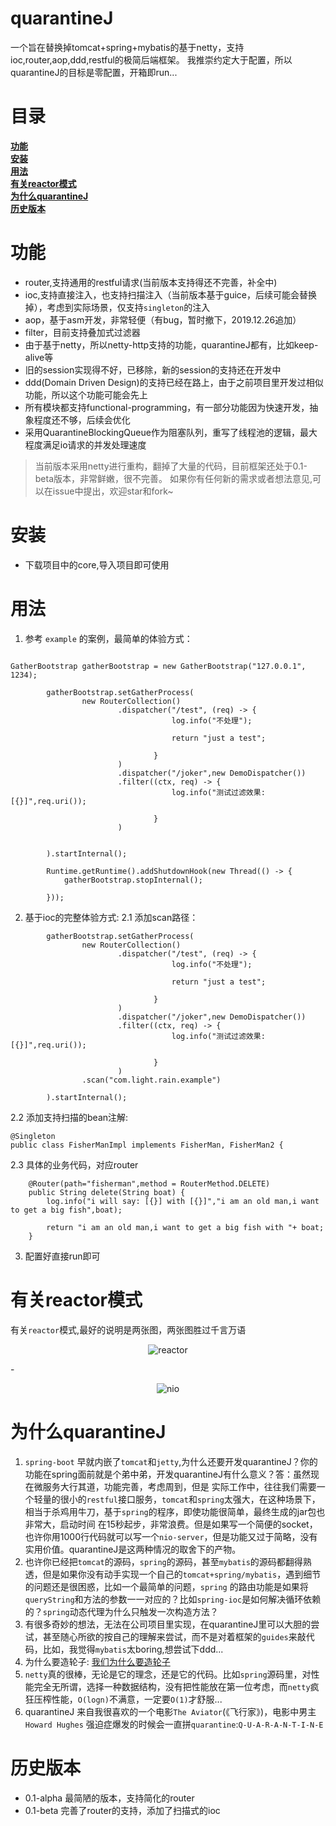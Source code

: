 # quarantineJ
一个旨在替换掉tomcat+spring+mybatis的基于netty，支持ioc,router,aop,ddd,restful的极简后端框架。
我推崇约定大于配置，所以quarantineJ的目标是零配置，开箱即run...


# 目录
[**功能**](https://github.com/rongjoker/quarantineJ#功能)  
[**安装**](https://github.com/rongjoker/quarantineJ#安装)  
[**用法**](https://github.com/rongjoker/quarantineJ#用法)  
[**有关reactor模式**](https://github.com/rongjoker/quarantineJ#有关reactor模式)  
[**为什么quarantineJ**](https://github.com/rongjoker/quarantineJ#为什么quarantineJ)  
[**历史版本**](https://github.com/rongjoker/quarantineJ#历史版本)  

# 功能
* router,支持通用的restful请求(当前版本支持得还不完善，补全中)
* ioc,支持直接注入，也支持扫描注入（当前版本基于guice，后续可能会替换掉），考虑到实际场景，仅支持`singleton`的注入
* aop，基于asm开发，非常轻便（有bug，暂时撤下，2019.12.26追加）
* filter，目前支持叠加式过滤器
* 由于基于netty，所以netty-http支持的功能，quarantineJ都有，比如keep-alive等
* 旧的session实现得不好，已移除，新的session的支持还在开发中
* ddd(Domain Driven Design)的支持已经在路上，由于之前项目里开发过相似功能，所以这个功能可能会先上
* 所有模块都支持functional-programming，有一部分功能因为快速开发，抽象程度还不够，后续会优化
* 采用QuarantineBlockingQueue作为阻塞队列，重写了线程池的逻辑，最大程度满足io请求的并发处理速度
> 当前版本采用netty进行重构，翻掉了大量的代码，目前框架还处于0.1-beta版本，非常鲜嫩，很不完善。
> 如果你有任何新的需求或者想法意见,可以在issue中提出，欢迎star和fork~

# 安装
* 下载项目中的core,导入项目即可使用



# 用法
1. 参考  `example` 的案例，最简单的体验方式：
```bazaar

GatherBootstrap gatherBootstrap = new GatherBootstrap("127.0.0.1", 1234);

        gatherBootstrap.setGatherProcess(
                new RouterCollection()
                        .dispatcher("/test", (req) -> {
                                    log.info("不处理");

                                    return "just a test";

                                }
                        )
                        .dispatcher("/joker",new DemoDispatcher())
                        .filter((ctx, req) -> {
                                    log.info("测试过滤效果:[{}]",req.uri());

                                }
                        )
                

        ).startInternal();

        Runtime.getRuntime().addShutdownHook(new Thread(() -> {
            gatherBootstrap.stopInternal();

        }));

```
2. 基于ioc的完整体验方式:
2.1 添加scan路径：
```bazaar
        gatherBootstrap.setGatherProcess(
                new RouterCollection()
                        .dispatcher("/test", (req) -> {
                                    log.info("不处理");

                                    return "just a test";

                                }
                        )
                        .dispatcher("/joker",new DemoDispatcher())
                        .filter((ctx, req) -> {
                                    log.info("测试过滤效果:[{}]",req.uri());

                                }
                        )
                .scan("com.light.rain.example")

        ).startInternal();
```
2.2 添加支持扫描的bean注解:
```bazaar
@Singleton
public class FisherManImpl implements FisherMan, FisherMan2 {
```
2.3 具体的业务代码，对应router
```bazaar
    @Router(path="fisherman",method = RouterMethod.DELETE)
    public String delete(String boat) {
        log.info("i will say: [{}] with [{}]","i am an old man,i want to get a big fish",boat);

        return "i am an old man,i want to get a big fish with "+ boat;
    }
```
3. 配置好直接run即可


# 有关reactor模式
有关`reactor`模式,最好的说明是两张图，两张图胜过千言万语
<p align="center">
  <img src="https://github.com/rongjoker/quarantineJ/blob/joker_dev/core/src/main/document/1.png?raw=false" alt="reactor">
</p>
-
<p align="center">
  <img src="https://github.com/rongjoker/quarantineJ/blob/joker_dev/core/src/main/document/2.png?raw=false" alt="nio">
</p>

# 为什么quarantineJ
1. `spring-boot` 早就内嵌了`tomcat`和`jetty`,为什么还要开发quarantineJ？你的功能在spring面前就是个弟中弟，开发quarantineJ有什么意义？答：虽然现在微服务大行其道，功能完善，考虑周到，但是
实际工作中，往往我们需要一个轻量的很小的`restful`接口服务，`tomcat`和`spring`太强大，在这种场景下，相当于杀鸡用牛刀，基于`spring`的程序，即使功能很简单，最终生成的jar包也非常大，启动时间
在15秒起步，非常浪费。但是如果写一个简便的socket，也许你用1000行代码就可以写一个`nio-server`，但是功能又过于简略，没有实用价值。quarantineJ是这两种情况的取舍下的产物。
2. 也许你已经把`tomcat`的源码，`spring`的源码，甚至`mybatis`的源码都翻得熟透，但是如果你没有动手实现一个自己的`tomcat+spring/mybatis`，遇到细节的问题还是很困惑，比如一个最简单的问题，`spring`
的路由功能是如果将`queryString`和方法的参数一一对应的？比如`spring-ioc`是如何解决循环依赖的？`spring`动态代理为什么只触发一次构造方法？
3. 有很多奇妙的想法，无法在公司项目里实现，在quarantineJ里可以大胆的尝试，甚至随心所欲的按自己的理解来尝试，而不是对着框架的`guides`来敲代码，比如，我觉得`mybatis`太boring,想尝试下ddd...
4. 为什么要造轮子: [我们为什么要造轮子](https://rongjoker.github.io/2019/lunzi/) 
5. `netty`真的很棒，无论是它的理念，还是它的代码。比如`spring`源码里，对性能完全无所谓，选择一种数据结构，没有把性能放在第一位考虑，而`netty`疯狂压榨性能，`O(logn)`不满意，一定要`O(1)`才舒服...
6. quarantineJ 来自我很喜欢的一个电影`The Aviator`(《飞行家》)，电影中男主 `Howard Hughes` 强迫症爆发的时候会一直拼`quarantine`:`Q-U-A-R-A-N-T-I-N-E`


# 历史版本
* 0.1-alpha 最简陋的版本，支持简化的router
* 0.1-beta 完善了router的支持，添加了扫描式的ioc

